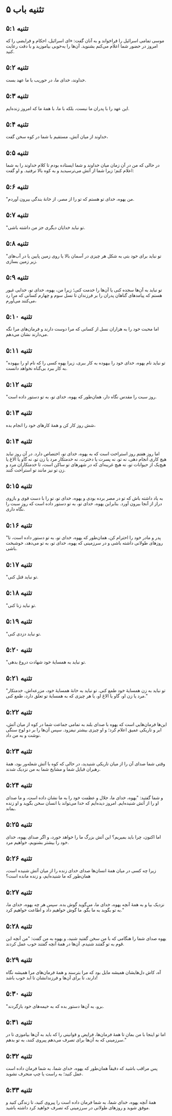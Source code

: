 # تثنیه باب ۵

## تثنیه ۵:۱

موسی تمامی اسرائیل را فراخواند و به آنان گفت: «ای اسرائیل، احکام و فرایضی را که امروز در حضور شما اعلام می‌کنم بشنوید. آن‌ها را به‌خوبی بیاموزید و با دقت رعایت کنید.

## تثنیه ۵:۲

خداوند، خدای ما، در حوریب با ما عهد بست.

## تثنیه ۵:۳

این عهد را با پدران ما نبست، بلکه با ما، با همهٔ ما که امروز زنده‌ایم.

## تثنیه ۵:۴

خداوند از میان آتش، مستقیم با شما در کوه سخن گفت،

## تثنیه ۵:۵

در حالی که من در آن زمان میان خداوند و شما ایستاده بودم تا کلام خداوند را به شما اعلام کنم؛ زیرا شما از آتش می‌ترسیدید و به کوه بالا نرفتید. و او گفت:

## تثنیه ۵:۶

"من یهوه، خدای تو هستم که تو را از مصر، از خانهٔ بندگی بیرون آوردم.

## تثنیه ۵:۷

"تو نباید خدایان دیگری جز من داشته باشی.

## تثنیه ۵:۸

"تو نباید برای خود بتی به شکل هر چیزی در آسمان بالا یا روی زمین پایین یا در آب‌های زیر زمین بسازی.

## تثنیه ۵:۹

تو نباید به آن‌ها سجده کنی یا آن‌ها را خدمت کنی؛ زیرا من، یهوه، خدای تو، خدایی غیور هستم که پیامدهای گناهان پدران را بر فرزندان تا نسل سوم و چهارم کسانی که مرا رد می‌کنند می‌آورم،

## تثنیه ۵:۱۰

اما محبت خود را به هزاران نسل از کسانی که مرا دوست دارند و فرمان‌های مرا نگه می‌دارند نشان می‌دهم.

## تثنیه ۵:۱۱

"تو نباید نام یهوه، خدای خود را بیهوده به کار ببری، زیرا یهوه کسی را که نام او را بیهوده به کار ببرد بی‌گناه نخواهد دانست.

## تثنیه ۵:۱۲

"روز سبت را مقدس نگاه دار، همان‌طور که یهوه، خدای تو، به تو دستور داده است.

## تثنیه ۵:۱۳

شش روز کار کن و همهٔ کارهای خود را انجام بده،

## تثنیه ۵:۱۴

اما روز هفتم روز استراحت است که به یهوه، خدای تو، اختصاص دارد. در آن روز نباید هیچ کاری انجام دهی، نه تو، نه پسرت یا دخترت، نه خدمتکار مرد یا زن تو، نه گاو یا الاغ یا هیچ‌یک از حیوانات تو، نه هیچ غریبه‌ای که در شهرهای تو ساکن است، تا خدمتکاران مرد و زن تو نیز مانند تو استراحت کنند.

## تثنیه ۵:۱۵

به یاد داشته باش که تو در مصر برده بودی و یهوه، خدای تو، تو را با دست قوی و بازوی دراز از آنجا بیرون آورد. بنابراین یهوه، خدای تو، به تو دستور داده است که روز سبت را نگاه داری.

## تثنیه ۵:۱۶

"پدر و مادر خود را احترام کن، همان‌طور که یهوه، خدای تو، به تو دستور داده است، تا روزهای طولانی داشته باشی و در سرزمینی که یهوه، خدای تو، به تو می‌دهد، خوشبخت باشی.

## تثنیه ۵:۱۷

"تو نباید قتل کنی.

## تثنیه ۵:۱۸

"تو نباید زنا کنی.

## تثنیه ۵:۱۹

"تو نباید دزدی کنی.

## تثنیه ۵:۲۰

"تو نباید به همسایهٔ خود شهادت دروغ بدهی.

## تثنیه ۵:۲۱

"تو نباید به زن همسایهٔ خود طمع کنی. تو نباید به خانهٔ همسایهٔ خود، مزرعه‌اش، خدمتکار مرد یا زن او، گاو یا الاغ او، یا هر چیزی که به همسایهٔ تو تعلق دارد، طمع کنی."

## تثنیه ۵:۲۲

این‌ها فرمان‌هایی است که یهوه با صدای بلند به تمامی جماعت شما در کوه از میان آتش، ابر و تاریکی عمیق اعلام کرد؛ و او چیزی بیشتر نیفزود. سپس آن‌ها را بر دو لوح سنگی نوشت و به من داد.

## تثنیه ۵:۲۳

وقتی شما صدای آن را از میان تاریکی شنیدید، در حالی که کوه با آتش شعله‌ور بود، همهٔ رهبران قبایل شما و مشایخ شما به من نزدیک شدند.

## تثنیه ۵:۲۴

و شما گفتید: "یهوه، خدای ما، جلال و عظمت خود را به ما نشان داده است، و ما صدای او را از آتش شنیده‌ایم. امروز دیده‌ایم که خدا می‌تواند با انسان سخن بگوید و او زنده بماند.

## تثنیه ۵:۲۵

اما اکنون، چرا باید بمیریم؟ این آتش بزرگ ما را خواهد خورد، و اگر صدای یهوه، خدای خود را بیشتر بشنویم، خواهیم مرد.

## تثنیه ۵:۲۶

زیرا چه کسی در میان همهٔ انسان‌ها صدای خدای زنده را از میان آتش شنیده است، همان‌طور که ما شنیده‌ایم، و زنده مانده است؟

## تثنیه ۵:۲۷

نزدیک بیا و به همهٔ آنچه یهوه، خدای ما، می‌گوید گوش بده. سپس هر چه یهوه، خدای ما، به تو بگوید به ما بگو. ما گوش خواهیم داد و اطاعت خواهیم کرد."

## تثنیه ۵:۲۸

یهوه صدای شما را هنگامی که با من سخن گفتید شنید، و یهوه به من گفت: "من آنچه این قوم به تو گفتند شنیدم. آن‌ها در همهٔ آنچه گفتند خوب عمل کردند.

## تثنیه ۵:۲۹

آه، کاش دل‌هایشان همیشه مایل بود که مرا بترسند و همهٔ فرمان‌های مرا همیشه نگاه دارند، تا برای آن‌ها و فرزندانشان تا ابد خوب باشد!

## تثنیه ۵:۳۰

"برو، به آن‌ها دستور بده که به خیمه‌های خود بازگردند.

## تثنیه ۵:۳۱

اما تو اینجا با من بمان تا همهٔ فرمان‌ها، فرایض و قوانینی را که باید به آن‌ها بیاموزی تا در سرزمینی که به آن‌ها برای تصرف می‌دهم پیروی کنند، به تو بدهم."

## تثنیه ۵:۳۲

پس مراقب باشید که دقیقاً همان‌طور که یهوه، خدای شما، به شما فرمان داده است عمل کنید؛ به راست یا چپ منحرف نشوید.

## تثنیه ۵:۳۳

همهٔ آنچه یهوه، خدای شما، به شما فرمان داده است را پیروی کنید، تا زندگی کنید و موفق شوید و روزهای طولانی در سرزمینی که تصرف خواهید کرد داشته باشید.

